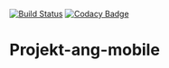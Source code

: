 [![Build Status](https://travis-ci.com/lreszczynski/Projekt-ang-mobile.svg?token=Yd74Tr4essrzzKwypvEm&branch=master)](https://travis-ci.com/lreszczynski/Projekt-ang-mobile)
[![Codacy Badge](https://api.codacy.com/project/badge/Grade/7f510c7bf0c94fdb8ed6b475c8a67881)](https://www.codacy.com/manual/lreszczynski/Projekt-ang-mobile?utm_source=github.com&amp;utm_medium=referral&amp;utm_content=Projekt-ang/Projekt-ang-mobile&amp;utm_campaign=Badge_Grade)
# Projekt-ang-mobile
